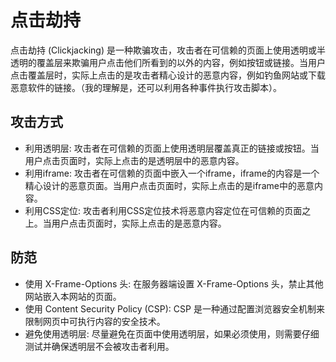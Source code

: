 # 点击劫持

点击劫持 (Clickjacking) 是一种欺骗攻击，攻击者在可信赖的页面上使用透明或半透明的覆盖层来欺骗用户点击他们所看到的以外的内容，例如按钮或链接。当用户点击覆盖层时，实际上点击的是攻击者精心设计的恶意内容，例如钓鱼网站或下载恶意软件的链接。（我的理解是，还可以利用各种事件执行攻击脚本）。

## 攻击方式

- 利用透明层: 攻击者在可信赖的页面上使用透明层覆盖真正的链接或按钮。当用户点击页面时，实际上点击的是透明层中的恶意内容。
- 利用iframe: 攻击者在可信赖的页面中嵌入一个iframe，iframe的内容是一个精心设计的恶意页面。当用户点击页面时，实际上点击的是iframe中的恶意内容。
- 利用CSS定位: 攻击者利用CSS定位技术将恶意内容定位在可信赖的页面之上。当用户点击页面时，实际上点击的是恶意内容。

## 防范

- 使用 X-Frame-Options 头: 在服务器端设置 X-Frame-Options 头，禁止其他网站嵌入本网站的页面。
- 使用 Content Security Policy (CSP): CSP 是一种通过配置浏览器安全机制来限制网页中可执行内容的安全技术。
- 避免使用透明层: 尽量避免在页面中使用透明层，如果必须使用，则需要仔细测试并确保透明层不会被攻击者利用。